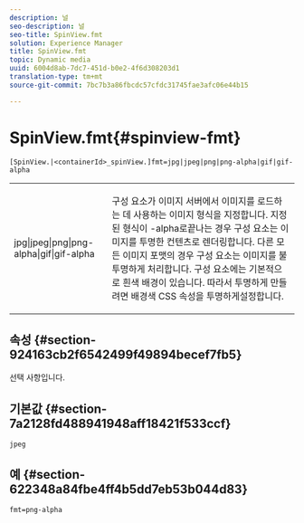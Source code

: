 ```yaml
---
description: 널
seo-description: 널
seo-title: SpinView.fmt
solution: Experience Manager
title: SpinView.fmt
topic: Dynamic media
uuid: 6004d8ab-7dc7-451d-b0e2-4f6d308203d1
translation-type: tm+mt
source-git-commit: 7bc7b3a86fbcdc57cfdc31745fae3afc06e44b15

---
```



# SpinView.fmt{#spinview-fmt}

`[SpinView.|<containerId>_spinView.]fmt=jpg|jpeg|png|png-alpha|gif|gif-alpha`

<table id="table_441553CD34C94A58A9D7CBF772DEDDB6"> 
 <tbody> 
  <tr> 
   <td colname="col1"> <p> <span class="codeph"> jpg|jpeg|png|png-alpha|gif|gif-alpha</span> </p> </td> 
   <td colname="col2"> <p> 구성 요소가 이미지 서버에서 이미지를 로드하는 데 사용하는 이미지 형식을 지정합니다. 지정된 형식이 <span class="codeph"> -alpha로</span>끝나는 경우 구성 요소는 이미지를 투명한 컨텐츠로 렌더링합니다. 다른 모든 이미지 포맷의 경우 구성 요소는 이미지를 불투명하게 처리합니다. 구성 요소에는 기본적으로 흰색 배경이 있습니다. 따라서 투명하게 만들려면 <span class="codeph"> 배경색</span> CSS 속성을 <span class="codeph"> 투명하게</span>설정합니다. </p> </td> 
  </tr> 
 </tbody> 
</table>

## 속성 {#section-924163cb2f6542499f49894becef7fb5}

선택 사항입니다.

## 기본값 {#section-7a2128fd488941948aff18421f533ccf}

`jpeg`

## 예 {#section-622348a84fbe4ff4b5dd7eb53b044d83}

`fmt=png-alpha`
